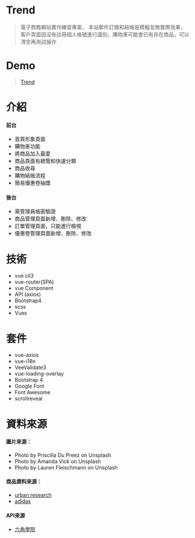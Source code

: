 # Trend

> 電子商務網站實作練習專案，
> 本站郵件訂閱和結帳是模擬並無實際效果，
> 客戶頁面因沒有註冊個人帳號進行識別，購物車可能會已有存在商品，可以清空再測試操作

# Demo

> [Trend](https://dkplass.github.io/trend/dist/#/home)

# 介紹

#### 前台
* 首頁形象頁面
* 購物車功能
* 將商品加入最愛
* 商品頁面有總覽和快速分類
* 商品收尋
* 購物結帳流程
* 簡易優惠卷抽獎

#### 後台
* 需管理員帳密驗證
* 商品管理頁面新增、刪除、修改
* 訂單管理頁面，只能進行檢視
* 優惠卷管理頁面新增、刪除、修改

# 技術
* vue cli3
* vue-router(SPA)
* vue Component
* API (axios)
* Bootstrap4
* scss
* Vuex

# 套件
* vue-axios
* vue-i18n
* VeeValidate3
* vue-loading-overlay
* Bootstrap 4
* Google Font
* Font Awesome
* scrollreveal

# 資料來源

#### 圖片來源：
* Photo by Priscilla Du Preez on Unsplash
* Photo by Amanda Vick on Unsplash
* Photo by Lauren Fleischmann on Unsplash

#### 商品資料來源：
* [urban research](https://www.urban-research.tw/?gclid=Cj0KCQjw6KrtBRDLARIsAKzvQIF5eDDD9L8L0JhTGclkunICNg0JlLphZZQt5JEIyC7L0BfdBUf2arkaAu14EALw_wcB)
* [adidas](https://www.adidas.com.tw/?utm_source=Google&utm_medium=CPC&utm_content=brand)

#### API來源
* [六角學院](https://github.com/hexschool/vue-course-api-wiki/wiki)
